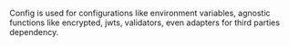 Config is used for configurations like environment variables, agnostic functions like encrypted, jwts, validators, even adapters for third parties dependency.